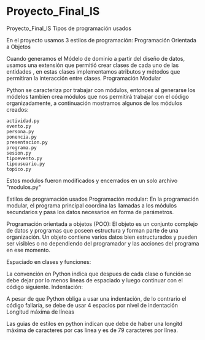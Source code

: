# Proyecto_Final_IS
Proyecto_Final_IS
Tipos de programación usados

En el proyecto usamos 3 estilos de programación:
Programación Orientada a Objetos

Cuando generamos el Módelo de dominio a partir del diseño de datos, usamos una extensión que permitió crear clases de cada uno de las entidades , en estas clases implementamos atributos y métodos que permitiran la interacción entre clases.
Programación Modular

Python se caracteriza por trabajar con módulos, entonces al generarse los módelos tambien crea módulos que nos permitirá trabajar con el código organizadamente, a continuación mostramos algunos de los módulos creados:

    actividad.py
    evento.py
    persona.py
    ponencia.py
    presentacion.py
    programa.py
    sesion.py
    tipoevento.py
    tipousuario.py
    topico.py

Estos modulos fueron modificados y encerrados en un solo archivo "modulos.py"

Estilos de programación usados
Programación modular:
En la programación modular, el programa principal coordina las llamadas a los módulos secundarios y pasa los datos necesarios en forma de parámetros.

Programación orientada a objetos (POO):
El objeto es un conjunto complejo de datos y programas que poseen estructura y forman parte de una organización.
Un objeto contiene varios datos bien estructurados y pueden ser visibles o no dependiendo del programador y las acciones del programa en ese momento. 

Espaciado en clases y funciones:

La convención en Python indica que despues de cada clase o función se debe dejar por lo menos lineas de espaciado y luego continuar con el código siguiente.
Indentación:

A pesar de que Python obliga a usar una indentación, de lo contrario el código fallaría, se debe de usar 4 espacios por nivel de indentación
Longitud máxima de líneas

Las guias de estilos en python indican que debe de haber una longitd máxima de caracteres por cas línea y es de 79 caracteres por línea.
